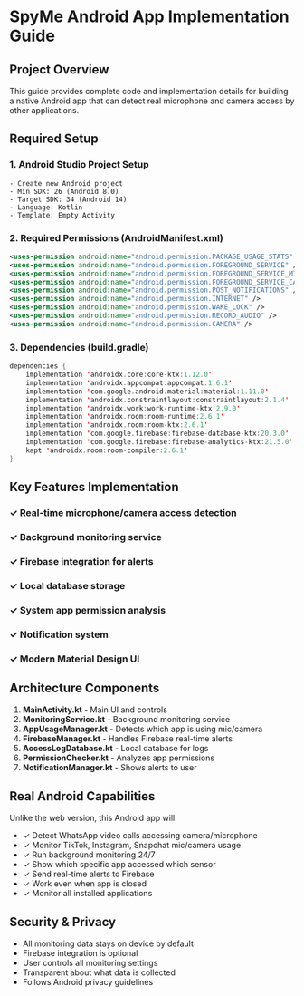 # SpyMe Android App Implementation Guide

## Project Overview
This guide provides complete code and implementation details for building a native Android app that can detect real microphone and camera access by other applications.

## Required Setup

### 1. Android Studio Project Setup
```
- Create new Android project
- Min SDK: 26 (Android 8.0)
- Target SDK: 34 (Android 14)
- Language: Kotlin
- Template: Empty Activity
```

### 2. Required Permissions (AndroidManifest.xml)
```xml
<uses-permission android:name="android.permission.PACKAGE_USAGE_STATS" />
<uses-permission android:name="android.permission.FOREGROUND_SERVICE" />
<uses-permission android:name="android.permission.FOREGROUND_SERVICE_MICROPHONE" />
<uses-permission android:name="android.permission.FOREGROUND_SERVICE_CAMERA" />
<uses-permission android:name="android.permission.POST_NOTIFICATIONS" />
<uses-permission android:name="android.permission.INTERNET" />
<uses-permission android:name="android.permission.WAKE_LOCK" />
<uses-permission android:name="android.permission.RECORD_AUDIO" />
<uses-permission android:name="android.permission.CAMERA" />
```

### 3. Dependencies (build.gradle)
```kotlin
dependencies {
    implementation 'androidx.core:core-ktx:1.12.0'
    implementation 'androidx.appcompat:appcompat:1.6.1'
    implementation 'com.google.android.material:material:1.11.0'
    implementation 'androidx.constraintlayout:constraintlayout:2.1.4'
    implementation 'androidx.work:work-runtime-ktx:2.9.0'
    implementation 'androidx.room:room-runtime:2.6.1'
    implementation 'androidx.room:room-ktx:2.6.1'
    implementation 'com.google.firebase:firebase-database-ktx:20.3.0'
    implementation 'com.google.firebase:firebase-analytics-ktx:21.5.0'
    kapt 'androidx.room:room-compiler:2.6.1'
}
```

## Key Features Implementation

### ✓ Real-time microphone/camera access detection
### ✓ Background monitoring service
### ✓ Firebase integration for alerts
### ✓ Local database storage
### ✓ System app permission analysis
### ✓ Notification system
### ✓ Modern Material Design UI

## Architecture Components

1. **MainActivity.kt** - Main UI and controls
2. **MonitoringService.kt** - Background monitoring service
3. **AppUsageManager.kt** - Detects which app is using mic/camera
4. **FirebaseManager.kt** - Handles Firebase real-time alerts
5. **AccessLogDatabase.kt** - Local database for logs
6. **PermissionChecker.kt** - Analyzes app permissions
7. **NotificationManager.kt** - Shows alerts to user

## Real Android Capabilities

Unlike the web version, this Android app will:
- ✓ Detect WhatsApp video calls accessing camera/microphone
- ✓ Monitor TikTok, Instagram, Snapchat mic/camera usage
- ✓ Run background monitoring 24/7
- ✓ Show which specific app accessed which sensor
- ✓ Send real-time alerts to Firebase
- ✓ Work even when app is closed
- ✓ Monitor all installed applications

## Security & Privacy
- All monitoring data stays on device by default
- Firebase integration is optional
- User controls all monitoring settings
- Transparent about what data is collected
- Follows Android privacy guidelines